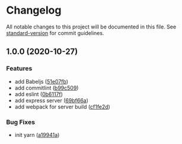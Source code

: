 # Changelog

All notable changes to this project will be documented in this file. See [standard-version](https://github.com/conventional-changelog/standard-version) for commit guidelines.

## 1.0.0 (2020-10-27)


### Features

* add Babeljs ([51e07fb](https://github.com/wingedearth/portfolio/commit/51e07fbe9e92505ee8ea133377e1cff968c7f794))
* add commitlint ([b99c509](https://github.com/wingedearth/portfolio/commit/b99c509872524c797bf398c046c1cf0ef24f4c36))
* add eslint ([0b6117f](https://github.com/wingedearth/portfolio/commit/0b6117f66eaaf9aa20b0fd4eebb7ace5a6ca215c))
* add express server ([69bf66a](https://github.com/wingedearth/portfolio/commit/69bf66a633f4ed00e56ac63d1e973985ba7d96eb))
* add webpack for server build ([cf1fe2d](https://github.com/wingedearth/portfolio/commit/cf1fe2d3eb78b8f278dd6cad86db917609266e62))


### Bug Fixes

* init yarn ([a19941a](https://github.com/wingedearth/portfolio/commit/a19941a6c660fdcc78ae7d848bf03bb98eddb512))
